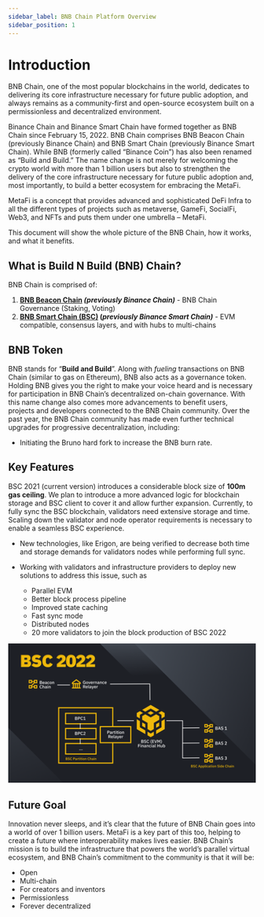 ```yaml
---
sidebar_label: BNB Chain Platform Overview
sidebar_position: 1
---
```

# Introduction 
BNB Chain, one of the most popular blockchains in the world, dedicates to delivering its core infrastructure necessary for future public adoption, and always remains as a community-first and open-source ecosystem built on a permissionless and decentralized environment.

Binance Chain and Binance Smart Chain have formed together as BNB Chain since February 15, 2022. BNB Chain comprises BNB Beacon Chain (previously Binance Chain) and BNB Smart Chain (previously Binance Smart Chain). While BNB (formerly called “Binance Coin”) has also been renamed as “Build and Build.” The name change is not merely for welcoming the crypto world with more than 1 billion users but also to strengthen the delivery of the core infrastructure necessary for future public adoption and, most importantly, to build a better ecosystem for embracing the MetaFi. 

MetaFi is a concept that provides advanced and sophisticated DeFi Infra to all the different types of projects such as metaverse, GameFi, SocialFi, Web3, and NFTs and puts them under one umbrella – MetaFi.

This document will show the whole picture of the BNB Chain, how it works, and what it benefits.

## What is Build N Build (BNB) Chain?
BNB Chain is comprised of:
1. **[BNB Beacon Chain](learn/beaconIntro.md) _(previously Binance Chain)_** - BNB Chain Governance (Staking, Voting)
2. **[BNB Smart Chain (BSC)](learn/intro.md) (_previously Binance Smart Chain)_** - EVM compatible, consensus layers, and with hubs to multi-chains

## BNB Token
BNB stands for “**Build and Build**”. Along with _fueling_ transactions on BNB Chain (similar to gas on Ethereum), BNB also acts as a governance token. Holding BNB gives you the right to make your voice heard and is necessary for participation in BNB Chain’s decentralized on-chain governance. With this name change also comes more advancements to benefit users, projects and developers connected to the BNB Chain community. Over the past year, the BNB Chain community has made even further technical upgrades for progressive decentralization, including:
- Initiating the Bruno hard fork to increase the BNB burn rate.

## Key Features
BSC 2021 (current version) introduces a considerable block size of **__100m gas ceiling__**. We plan to introduce a more advanced logic for blockchain storage and BSC client to cover it and allow further expansion.  Currently, to fully sync the BSC blockchain, validators need extensive storage and time. Scaling down the validator and node operator requirements is necessary to enable a seamless BSC experience.

- New technologies, like Erigon, are being verified to decrease both time and storage demands for validators nodes while performing full sync. 
  
- Working with validators and infrastructure providers to deploy new solutions to address this issue, such as  
  - Parallel EVM
  - Better block process pipeline
  - Improved state caching
  - Fast sync mode
  - Distributed nodes 
  - 20 more validators to join the block production of BSC 2022

![BSC 2022](../static/img/assets/bsc2022.jpg)

## Future Goal 
Innovation never sleeps, and it’s clear that the future of BNB Chain goes into a world of over 1 billion users. MetaFi is a key part of this too, helping to create a future where interoperability makes lives easier. BNB Chain’s mission is to build the infrastructure that powers the world’s parallel virtual ecosystem, and BNB Chain’s commitment to the community is that it will be: 
- Open
- Multi-chain
- For creators and inventors
- Permissionless
- Forever decentralized
